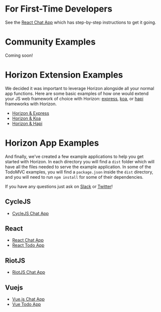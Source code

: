 # For First-Time Developers
See the [React Chat App](/examples/react-chat-app) which has step-by-step instructions to get it going.

# Community Examples

Coming soon!

# Horizon Extension Examples

We decided it was important to leverage Horizon alongside all your normal app functions. Here are some basic examples of how one would extend your JS web framework of choice with Horizon:  [express](https://github.com/strongloop/express), [koa](https://github.com/koajs/koa), or [hapi](https://github.com/hapijs) frameworks with Horizon.

* [Horizon & Express](/examples/express-server)
* [Horizon & Koa](/examples/koa-server)
* [Horizon & Hapi](/examples/hapi-server)

# Horizon App Examples
And finally, we've created a few example applications to help you get started with Horizon. In each directory
you will find a `dist` folder which will have all the files needed to serve the example application. In some of the
TodoMVC examples, you will find a `package.json` inside the `dist` directory, and you will need to run `npm install` for
some of their dependencies. 

If you have any questions just ask on [Slack](http://slack.rethinkdb.com) or [Twitter](https://twitter.com/rethinkdb)!

## CycleJS

* [CycleJS Chat App](/examples/cyclejs-chat-app)

## React
* [React Chat App](/examples/react-chat-app/)
* [React Todo App](/examples/react-todo-app/)

## RiotJS
* [RiotJS Chat App](/examples/riotjs-chat-app)

## Vuejs
* [Vue.js Chat App](/examples/vue-chat-app/)
* [Vue Todo App](/examples/vue-todo-app/)

